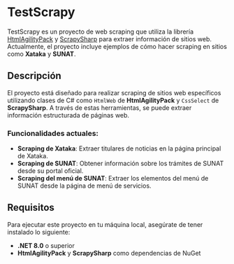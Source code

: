 # TestScrapy

TestScrapy es un proyecto de web scraping que utiliza la librería [HtmlAgilityPack](https://www.nuget.org/packages/HtmlAgilityPack/) y [ScrapySharp](https://github.com/Hazakura/ScrapySharp) para extraer información de sitios web. Actualmente, el proyecto incluye ejemplos de cómo hacer scraping en sitios como **Xataka** y **SUNAT**.

## Descripción

El proyecto está diseñado para realizar scraping de sitios web específicos utilizando clases de C# como `HtmlWeb` de **HtmlAgilityPack** y `CssSelect` de **ScrapySharp**. A través de estas herramientas, se puede extraer información estructurada de páginas web.

### Funcionalidades actuales:

- **Scraping de Xataka**: Extraer titulares de noticias en la página principal de Xataka.
- **Scraping de SUNAT**: Obtener información sobre los trámites de SUNAT desde su portal oficial.
- **Scraping del menú de SUNAT**: Extraer los elementos del menú de SUNAT desde la página de menú de servicios.

## Requisitos

Para ejecutar este proyecto en tu máquina local, asegúrate de tener instalado lo siguiente:

- **.NET 8.0** o superior
- **HtmlAgilityPack** y **ScrapySharp** como dependencias de NuGet
